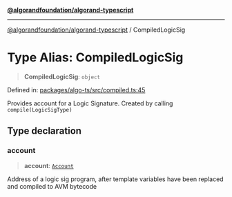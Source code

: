 [**@algorandfoundation/algorand-typescript**](../README.md)

***

[@algorandfoundation/algorand-typescript](../README.md) / CompiledLogicSig

# Type Alias: CompiledLogicSig

> **CompiledLogicSig**: `object`

Defined in: [packages/algo-ts/src/compiled.ts:45](https://github.com/algorandfoundation/puya-ts/blob/89ee9cf9a58d93e3ffbb727cfadf537835799a71/packages/algo-ts/src/compiled.ts#L45)

Provides account for a Logic Signature. Created by calling `compile(LogicSigType)`

## Type declaration

### account

> **account**: [`Account`](Account.md)

Address of a logic sig program, after template variables have been replaced and compiled to AVM bytecode
